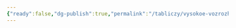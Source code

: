 ```yaml
---
{"ready":false,"dg-publish":true,"permalink":"/tabliczy/vysokoe-vozrozhdenie/obruchenie-devy-marii/","dgPassFrontmatter":true}
---
```



